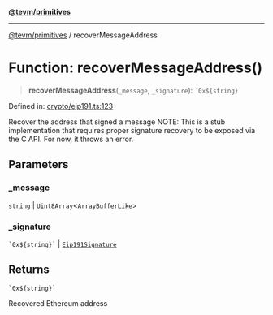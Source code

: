 [**@tevm/primitives**](../README.md)

***

[@tevm/primitives](../globals.md) / recoverMessageAddress

# Function: recoverMessageAddress()

> **recoverMessageAddress**(`_message`, `_signature`): `` `0x${string}` ``

Defined in: [crypto/eip191.ts:123](https://github.com/evmts/primitives/blob/main/src/crypto/eip191.ts#L123)

Recover the address that signed a message
NOTE: This is a stub implementation that requires proper signature recovery
to be exposed via the C API. For now, it throws an error.

## Parameters

### \_message

`string` | `Uint8Array`\<`ArrayBufferLike`\>

### \_signature

`` `0x${string}` `` | [`Eip191Signature`](../type-aliases/Eip191Signature.md)

## Returns

`` `0x${string}` ``

Recovered Ethereum address
